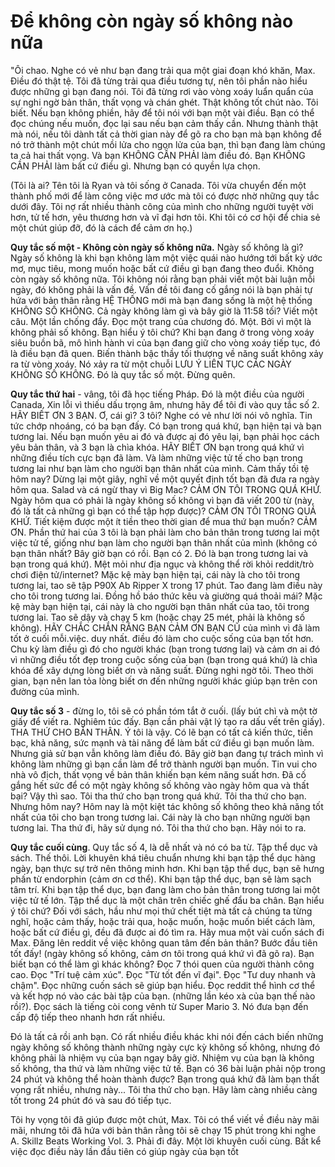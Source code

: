 # Để không còn ngày số không nào nữa

"Ôi chao. Nghe có vẻ như bạn đang trải qua một giai đoạn khó khăn, Max. Điều đó thật tệ. Tôi đã từng trải qua điều tương tự, nên tôi phần nào hiểu được những gì bạn đang nói. Tôi đã từng rơi vào vòng xoáy luẩn quẩn của sự nghi ngờ bản thân, thất vọng và chán ghét. Thật không tốt chút nào. Tôi biết. Nếu bạn không phiền, hãy để tôi nói với bạn một vài điều. Bạn có thể đọc chúng nếu muốn, đọc lại sau nếu bạn cảm thấy cần. Nhưng thành thật mà nói, nếu tôi dành tất cả thời gian này để gõ ra cho bạn mà bạn không để nó trở thành một chút mồi lửa cho ngọn lửa của bạn, thì bạn đang làm chúng ta cả hai thất vọng. Và bạn KHÔNG CẦN PHẢI làm điều đó. Bạn KHÔNG CẦN PHẢI làm bất cứ điều gì. Nhưng bạn có quyền lựa chọn.

(Tôi là ai? Tên tôi là Ryan và tôi sống ở Canada. Tôi vừa chuyển đến một thành phố mới để làm công việc mơ ước mà tôi có được nhờ những quy tắc dưới đây. Tôi nợ rất nhiều thành công của mình cho những người tuyệt vời hơn, tử tế hơn, yêu thương hơn và vĩ đại hơn tôi. Khi tôi có cơ hội để chia sẻ một chút giúp đỡ, đó là cách để cảm ơn họ.)

**Quy tắc số một - Không còn ngày số không nữa.** Ngày số không là gì? Ngày số không là khi bạn không làm một việc quái nào hướng tới bất kỳ ước mơ, mục tiêu, mong muốn hoặc bất cứ điều gì bạn đang theo đuổi. Không còn ngày số không nữa. Tôi không nói rằng bạn phải viết một bài luận mỗi ngày, đó không phải là vấn đề. Vấn đề tôi đang cố gắng nói là bạn phải tự hứa với bản thân rằng HỆ THỐNG mới mà bạn đang sống là một hệ thống KHÔNG SỐ KHÔNG. Cả ngày không làm gì và bây giờ là 11:58 tối? Viết một câu. Một lần chống đẩy. Đọc một trang của chương đó. Một. Bởi vì một là không phải số không. Bạn hiểu ý tôi chứ? Khi bạn đang ở trong vòng xoáy siêu buồn bã, mô hình hành vi của bạn đang giữ cho vòng xoáy tiếp tục, đó là điều bạn đã quen. Biến thành bậc thầy tối thượng về năng suất không xảy ra từ vòng xoáy. Nó xảy ra từ một chuỗi LƯU Ý LIÊN TỤC CÁC NGÀY KHÔNG SỐ KHÔNG. Đó là quy tắc số một. Đừng quên.

**Quy tắc thứ hai** - vâng, tôi đã học tiếng Pháp. Đó là một điều của người Canada. Xin lỗi vì thiếu dấu trọng âm, nhưng hãy để tôi đi vào quy tắc số 2. HÃY BIẾT ƠN 3 BẠN. Ơ, cái gì? 3 tôi? Nghe có vẻ như lời nói vô nghĩa. Tin tức chớp nhoáng, có ba bạn đấy. Có bạn trong quá khứ, bạn hiện tại và bạn tương lai. Nếu bạn muốn yêu ai đó và được ai đó yêu lại, bạn phải học cách yêu bản thân, và 3 bạn là chìa khóa. HÃY BIẾT ƠN bạn trong quá khứ vì những điều tích cực bạn đã làm. Và làm những việc tử tế cho bạn trong tương lai như bạn làm cho người bạn thân nhất của mình. Cảm thấy tồi tệ hôm nay? Dừng lại một giây, nghĩ về một quyết định tốt bạn đã đưa ra ngày hôm qua. Salad và cá ngừ thay vì Big Mac? CẢM ƠN TÔI TRONG QUÁ KHỨ. Ngày hôm qua có phải là ngày không số không vì bạn đã viết 200 từ (này, đó là tất cả những gì bạn có thể tập hợp được)? CẢM ƠN TÔI TRONG QUÁ KHỨ. Tiết kiệm được một ít tiền theo thời gian để mua thứ bạn muốn? CẢM ƠN. Phần thứ hai của 3 tôi là bạn phải làm cho bản thân trong tương lai một việc tử tế, giống như bạn làm cho người bạn thân nhất của mình (không có bạn thân nhất? Bây giờ bạn có rồi. Bạn có 2. Đó là bạn trong tương lai và bạn trong quá khứ). Mệt mỏi như địa ngục và không thể rời khỏi reddit/trò chơi điện tử/internet? Mặc kệ mày bạn hiện tại, cái này là cho tôi trong tương lai, tao sẽ tập P90X Ab Ripper X trong 17 phút. Tao đang làm điều này cho tôi trong tương lai. Đồng hồ báo thức kêu và giường quá thoải mái? Mặc kệ mày bạn hiện tại, cái này là cho người bạn thân nhất của tao, tôi trong tương lai. Tao sẽ dậy và chạy 5 km (hoặc chạy 25 mét, phải là không số không). HÃY CHẮC CHẮN RẰNG BẠN CẢM ƠN BẠN CŨ của mình vì đã làm tốt ở cuối mỗi.việc. duy nhất. điều đó làm cho cuộc sống của bạn tốt hơn. Chu kỳ làm điều gì đó cho người khác (bạn trong tương lai) và cảm ơn ai đó vì những điều tốt đẹp trong cuộc sống của bạn (bạn trong quá khứ) là chìa khóa để xây dựng lòng biết ơn và năng suất. Đừng nghi ngờ tôi. Theo thời gian, bạn nên lan tỏa lòng biết ơn đến những người khác giúp bạn trên con đường của mình.

**Quy tắc số 3** - đừng lo, tôi sẽ có phần tóm tắt ở cuối. (lấy bút chì và một tờ giấy để viết ra. Nghiêm túc đấy. Bạn cần phải vật lý tạo ra dấu vết trên giấy). THA THỨ CHO BẢN THÂN. Ý tôi là vậy. Có lẽ bạn có tất cả kiến thức, tiền bạc, khả năng, sức mạnh và tài năng để làm bất cứ điều gì bạn muốn làm. Nhưng giả sử bạn vẫn không làm điều đó. Bây giờ bạn đang tự trách mình vì không làm những gì bạn cần làm để trở thành người bạn muốn. Tin vui cho nhà vô địch, thất vọng về bản thân khiến bạn kém năng suất hơn. Đã cố gắng hết sức để có một ngày không số không vào ngày hôm qua và thất bại? Vậy thì sao. Tôi tha thứ cho bạn trong quá khứ. Tôi tha thứ cho bạn. Nhưng hôm nay? Hôm nay là một kiệt tác không số không theo khả năng tốt nhất của tôi cho bạn trong tương lai. Cái này là cho bạn những người bạn tương lai. Tha thứ đi, hãy sử dụng nó. Tôi tha thứ cho bạn. Hãy nói to ra.

**Quy tắc cuối cùng**. Quy tắc số 4, là dễ nhất và nó có ba từ. Tập thể dục và sách. Thế thôi. Lời khuyên khá tiêu chuẩn nhưng khi bạn tập thể dục hàng ngày, bạn thực sự trở nên thông minh hơn. Khi bạn tập thể dục, bạn sẽ hưng phấn từ endorphin (cảm ơn cơ thể). Khi bạn tập thể dục, bạn sẽ làm sạch tâm trí. Khi bạn tập thể dục, bạn đang làm cho bản thân trong tương lai một việc tử tế lớn. Tập thể dục là một chân trên chiếc ghế đẩu ba chân. Bạn hiểu ý tôi chứ? Đối với sách, hầu như mọi thứ chết tiệt mà tất cả chúng ta từng nghĩ, hoặc cảm thấy, hoặc trải qua, hoặc muốn, hoặc muốn biết cách làm, hoặc bất cứ điều gì, đều đã được ai đó tìm ra. Hãy mua một vài cuốn sách đi Max. Đăng lên reddit về việc không quan tâm đến bản thân? Bước đầu tiên tốt đấy! (ngày không số không, cảm ơn tôi trong quá khứ vì đã gõ ra). Bạn biết bạn có thể làm gì khác không? Đọc 7 thói quen của người thành công cao. Đọc "Trí tuệ cảm xúc". Đọc "Từ tốt đến vĩ đại". Đọc "Tư duy nhanh và chậm". Đọc những cuốn sách sẽ giúp bạn hiểu. Đọc reddit thể hình cơ thể và kết hợp nó vào các bài tập của bạn. (những lần kéo xà của bạn thế nào rồi?). Đọc sách là tiếng còi cong vênh từ Super Mario 3. Nó đưa bạn đến cấp độ tiếp theo nhanh hơn rất nhiều.

Đó là tất cả rồi anh bạn. Có rất nhiều điều khác khi nói đến cách biến những ngày không số không thành những ngày cực kỳ không số không, nhưng đó không phải là nhiệm vụ của bạn ngay bây giờ. Nhiệm vụ của bạn là không số không, tha thứ và làm những việc tử tế. Bạn có 36 bài luận phải nộp trong 24 phút và không thể hoàn thành được? Bạn trong quá khứ đã làm bạn thất vọng rất nhiều, nhưng này... Tôi tha thứ cho bạn. Hãy làm càng nhiều càng tốt trong 24 phút đó và sau đó tiếp tục.

Tôi hy vọng tôi đã giúp được một chút, Max. Tôi có thể viết về điều này mãi mãi, nhưng tôi đã hứa với bản thân rằng tôi sẽ chạy 15 phút trong khi nghe A. Skillz Beats Working Vol. 3. Phải đi đây. Một lời khuyên cuối cùng. Bất kể việc đọc điều này lần đầu tiên có giúp ngày của bạn tốt

